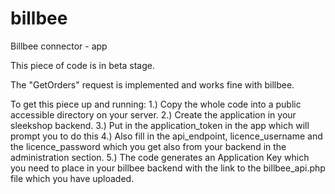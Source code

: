 # billbee
Billbee connector - app

This piece of code is in beta stage.

The "GetOrders" request is implemented and works fine with billbee.

To get this piece up and running:
1.) Copy the whole code into a public accessible directory on your server.
2.) Create the application in your sleekshop backend.
3.) Put in the application_token in the app which will prompt you to do this
4.) Also fill in the api_endpoint, licence_username and the licence_password which you get also from your backend in the administration section.
5.) The code generates an Application Key which you need to place in your billbee backend with the link to the billbee_api.php file which you have uploaded.
